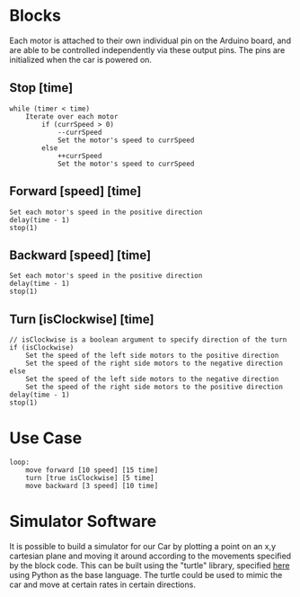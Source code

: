 # Blocks

Each motor is attached to their own individual pin on the Arduino board, and are able to be controlled independently via these output pins. The pins are initialized when the car is powered on.

## Stop [time]

    while (timer < time)
        Iterate over each motor
            if (currSpeed > 0)
                --currSpeed
                Set the motor's speed to currSpeed
            else
                ++currSpeed
                Set the motor's speed to currSpeed

## Forward [speed] [time]

    Set each motor's speed in the positive direction
    delay(time - 1)
    stop(1)

## Backward [speed] [time]

    Set each motor's speed in the positive direction
    delay(time - 1)
    stop(1)

## Turn [isClockwise] [time]

    // isClockwise is a boolean argument to specify direction of the turn
    if (isClockwise)
        Set the speed of the left side motors to the positive direction
        Set the speed of the right side motors to the negative direction
    else
        Set the speed of the left side motors to the negative direction
        Set the speed of the right side motors to the positive direction
    delay(time - 1)
    stop(1)

# Use Case

    loop:
        move forward [10 speed] [15 time]
        turn [true isClockwise] [5 time]
        move backward [3 speed] [10 time]

# Simulator Software

It is possible to build a simulator for our Car by plotting a point on an x,y cartesian plane and moving it around according to the movements specified by the block code. This can be built using the "turtle" library, specified [here](https://docs.python.org/3/library/turtle.html) using Python as the base language. The turtle could be used to mimic the car and move at certain rates in certain directions.
